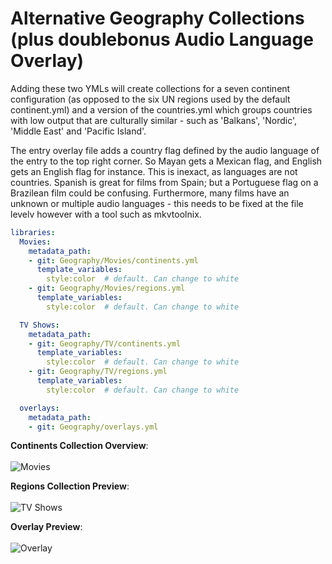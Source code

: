 # Alternative Geography Collections (plus doublebonus Audio Language Overlay)

Adding these two YMLs will create collections for a seven continent configuration (as opposed to the six UN regions used by the default continent.yml) and a version of the countries.yml which groups countries with low output that are culturally similar - such as 'Balkans', 'Nordic', 'Middle East' and 'Pacific Island'.

The entry overlay file adds a country flag defined by the audio language of the entry to the top right corner. So Mayan gets a Mexican flag, and English gets an English flag for instance. This is inexact, as languages are not countries. Spanish is great for films from Spain; but a Portuguese flag on a Brazilean film could be confusing. Furthermore, many films have an unknown or multiple audio languages - this needs to be fixed at the file levelv however with a tool such as mkvtoolnix.

```yaml
libraries:
  Movies:
    metadata_path:
    - git: Geography/Movies/continents.yml
      template_variables:
        style:color  # default. Can change to white
    - git: Geography/Movies/regions.yml
      template_variables:
        style:color  # default. Can change to white

  TV Shows:
    metadata_path:
    - git: Geography/TV/continents.yml
      template_variables:
        style:color  # default. Can change to white
    - git: Geography/TV/regions.yml
      template_variables:
        style:color  # default. Can change to white

  overlays:
    metadata_path:
    - git: Geography/overlays.yml
```

**Continents Collection Overview**: <br><br>
![Movies](https://i.imgur.com/WdZSatA.png)
<br>

**Regions Collection Preview**: <br><br>
![TV Shows](https://i.imgur.com/IhRoyCk.png)
<br>

**Overlay Preview**: <br><br>
![Overlay](https://i.imgur.com/HvmI1Lb.jpg)
<br>
